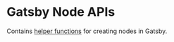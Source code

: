 # Gatsby Node APIs

Contains [helper functions](https://www.gatsbyjs.org/docs/node-apis/) for creating nodes in Gatsby.
